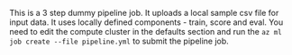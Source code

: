 This is a 3 step dummy pipeline job. It uploads a local sample csv file for input data. It uses locally defined components - train, score and eval. You need to edit the compute cluster in the defaults section and run the `az ml job create --file pipeline.yml` to submit the pipeline job. 

